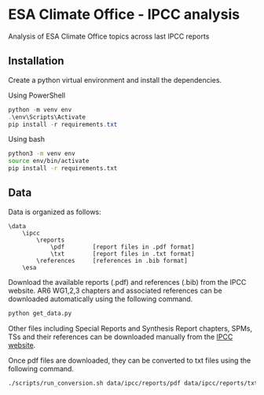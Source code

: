 # ESA Climate Office - IPCC analysis
Analysis of ESA Climate Office topics across last IPCC reports

## Installation

Create a python virtual environment and install the dependencies.

Using PowerShell

```PowerShell
python -m venv env
.\env\Scripts\Activate
pip install -r requirements.txt
```

Using bash

```bash
python3 -m venv env
source env/bin/activate
pip install -r requirements.txt
```

## Data

Data is organized as follows:

```
\data
    \ipcc
        \reports
            \pdf        [report files in .pdf format]
            \txt        [report files in .txt format]
        \references     [references in .bib format]
    \esa
```

Download the available reports (.pdf) and references (.bib) from the IPCC website.
AR6 WG1,2,3 chapters and associated references can be downloaded automatically using the following command.

```python
python get_data.py
```

Other files including Special Reports and Synthesis Report chapters, SPMs, TSs and their references can be downloaded manually from the [IPCC website](https://www.ipcc.ch).

Once pdf files are downloaded, they can be converted to txt files using the following command.

```bash
./scripts/run_conversion.sh data/ipcc/reports/pdf data/ipcc/reports/txt